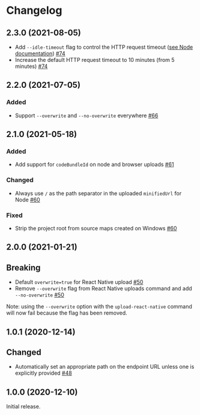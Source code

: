 # Changelog

## 2.3.0 (2021-08-05)

- Add `--idle-timeout` flag to control the HTTP request timeout ([see Node documentation](https://nodejs.org/api/http.html#http_request_settimeout_timeout_callback)) [#74](https://github.com/bugsnag/bugsnag-source-maps/pull/74)
- Increase the default HTTP request timeout to 10 minutes (from 5 minutes) [#74](https://github.com/bugsnag/bugsnag-source-maps/pull/74)

## 2.2.0 (2021-07-05)

### Added

- Support `--overwrite` and `--no-overwrite` everywhere [#66](https://github.com/bugsnag/bugsnag-source-maps/pull/66)

## 2.1.0 (2021-05-18)

### Added

- Add support for `codeBundleId` on node and browser uploads [#61](https://github.com/bugsnag/bugsnag-source-maps/pull/61)

### Changed

- Always use `/` as the path separator in the uploaded `minifiedUrl` for Node [#60](https://github.com/bugsnag/bugsnag-source-maps/pull/60)

### Fixed

- Strip the project root from source maps created on Windows [#60](https://github.com/bugsnag/bugsnag-source-maps/pull/60)

## 2.0.0 (2021-01-21)

## Breaking

- Default `overwrite=true` for React Native upload [#50](https://github.com/bugsnag/bugsnag-source-maps/pull/50)
- Remove `--overwrite` flag from React Native uploads command and add `--no-overwrite` [#50](https://github.com/bugsnag/bugsnag-source-maps/pull/50)

Note: using the `--overwrite` option with the `upload-react-native` command will now fail because the flag has been removed.

## 1.0.1 (2020-12-14)

## Changed

- Automatically set an appropriate path on the endpoint URL unless one is explicitly provided [#48](https://github.com/bugsnag/bugsnag-source-maps/pull/48)

## 1.0.0 (2020-12-10)

Initial release.
